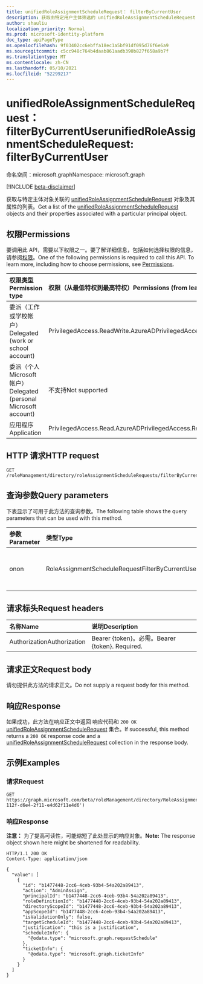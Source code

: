 ```yaml
---
title: unifiedRoleAssignmentScheduleRequest： filterByCurrentUser
description: 获取由特定用户主体筛选的 unifiedRoleAssignmentScheduleRequest 对象及其属性的列表
author: shauliu
localization_priority: Normal
ms.prod: microsoft-identity-platform
doc_type: apiPageType
ms.openlocfilehash: 9f03402cc6ebffa18ec1a5bf91df095d76f6e6a9
ms.sourcegitcommit: c5cc948c764b4daab861aadb390b827f658a9b7f
ms.translationtype: MT
ms.contentlocale: zh-CN
ms.lasthandoff: 05/10/2021
ms.locfileid: "52299217"
---
```

# <a name="unifiedroleassignmentschedulerequest-filterbycurrentuser"></a><span data-ttu-id="66b56-103">unifiedRoleAssignmentScheduleRequest： filterByCurrentUser</span><span class="sxs-lookup"><span data-stu-id="66b56-103">unifiedRoleAssignmentScheduleRequest: filterByCurrentUser</span></span>
<span data-ttu-id="66b56-104">命名空间：microsoft.graph</span><span class="sxs-lookup"><span data-stu-id="66b56-104">Namespace: microsoft.graph</span></span>

[!INCLUDE [beta-disclaimer](../../includes/beta-disclaimer.md)]


<span data-ttu-id="66b56-105">获取与特定主体对象关联的 [unifiedRoleAssignmentScheduleRequest](../resources/unifiedroleassignmentschedulerequest.md) 对象及其属性的列表。</span><span class="sxs-lookup"><span data-stu-id="66b56-105">Get a list of the [unifiedRoleAssignmentScheduleRequest](../resources/unifiedroleassignmentschedulerequest.md) objects and their properties associated with a particular principal object.</span></span>

## <a name="permissions"></a><span data-ttu-id="66b56-106">权限</span><span class="sxs-lookup"><span data-stu-id="66b56-106">Permissions</span></span>
<span data-ttu-id="66b56-p101">要调用此 API，需要以下权限之一。要了解详细信息，包括如何选择权限的信息，请参阅[权限](/graph/permissions-reference)。</span><span class="sxs-lookup"><span data-stu-id="66b56-p101">One of the following permissions is required to call this API. To learn more, including how to choose permissions, see [Permissions](/graph/permissions-reference).</span></span>

|<span data-ttu-id="66b56-109">权限类型</span><span class="sxs-lookup"><span data-stu-id="66b56-109">Permission type</span></span>|<span data-ttu-id="66b56-110">权限（从最低特权到最高特权）</span><span class="sxs-lookup"><span data-stu-id="66b56-110">Permissions (from least to most privileged)</span></span>|
|:---|:---|
|<span data-ttu-id="66b56-111">委派（工作或学校帐户）</span><span class="sxs-lookup"><span data-stu-id="66b56-111">Delegated (work or school account)</span></span>|<span data-ttu-id="66b56-112">PrivilegedAccess.ReadWrite.AzureAD</span><span class="sxs-lookup"><span data-stu-id="66b56-112">PrivilegedAccess.ReadWrite.AzureAD</span></span>|
|<span data-ttu-id="66b56-113">委派（个人 Microsoft 帐户）</span><span class="sxs-lookup"><span data-stu-id="66b56-113">Delegated (personal Microsoft account)</span></span>|<span data-ttu-id="66b56-114">不支持</span><span class="sxs-lookup"><span data-stu-id="66b56-114">Not supported</span></span>|
|<span data-ttu-id="66b56-115">应用程序</span><span class="sxs-lookup"><span data-stu-id="66b56-115">Application</span></span>|<span data-ttu-id="66b56-116">PrivilegedAccess.Read.AzureAD</span><span class="sxs-lookup"><span data-stu-id="66b56-116">PrivilegedAccess.Read.AzureAD</span></span>|

## <a name="http-request"></a><span data-ttu-id="66b56-117">HTTP 请求</span><span class="sxs-lookup"><span data-stu-id="66b56-117">HTTP request</span></span>

<!-- {
  "blockType": "ignored"
}
-->
``` http
GET /roleManagement/directory/roleAssignmentScheduleRequests/filterByCurrentUser
```

## <a name="query-parameters"></a><span data-ttu-id="66b56-118">查询参数</span><span class="sxs-lookup"><span data-stu-id="66b56-118">Query parameters</span></span>
<span data-ttu-id="66b56-119">下表显示了可用于此方法的查询参数。</span><span class="sxs-lookup"><span data-stu-id="66b56-119">The following table shows the query parameters that can be used with this method.</span></span>

|<span data-ttu-id="66b56-120">参数</span><span class="sxs-lookup"><span data-stu-id="66b56-120">Parameter</span></span>|<span data-ttu-id="66b56-121">类型</span><span class="sxs-lookup"><span data-stu-id="66b56-121">Type</span></span>|<span data-ttu-id="66b56-122">说明</span><span class="sxs-lookup"><span data-stu-id="66b56-122">Description</span></span>|
|:---|:---|:---|
|<span data-ttu-id="66b56-123">on</span><span class="sxs-lookup"><span data-stu-id="66b56-123">on</span></span>|<span data-ttu-id="66b56-124">RoleAssignmentScheduleRequestFilterByCurrentUserOptions</span><span class="sxs-lookup"><span data-stu-id="66b56-124">RoleAssignmentScheduleRequestFilterByCurrentUserOptions</span></span>|<span data-ttu-id="66b56-125">主体对象的 ID。</span><span class="sxs-lookup"><span data-stu-id="66b56-125">Id of the principal object.</span></span>|


## <a name="request-headers"></a><span data-ttu-id="66b56-126">请求标头</span><span class="sxs-lookup"><span data-stu-id="66b56-126">Request headers</span></span>
|<span data-ttu-id="66b56-127">名称</span><span class="sxs-lookup"><span data-stu-id="66b56-127">Name</span></span>|<span data-ttu-id="66b56-128">说明</span><span class="sxs-lookup"><span data-stu-id="66b56-128">Description</span></span>|
|:---|:---|
|<span data-ttu-id="66b56-129">Authorization</span><span class="sxs-lookup"><span data-stu-id="66b56-129">Authorization</span></span>|<span data-ttu-id="66b56-p102">Bearer {token}。必需。</span><span class="sxs-lookup"><span data-stu-id="66b56-p102">Bearer {token}. Required.</span></span>|

## <a name="request-body"></a><span data-ttu-id="66b56-132">请求正文</span><span class="sxs-lookup"><span data-stu-id="66b56-132">Request body</span></span>
<span data-ttu-id="66b56-133">请勿提供此方法的请求正文。</span><span class="sxs-lookup"><span data-stu-id="66b56-133">Do not supply a request body for this method.</span></span>

## <a name="response"></a><span data-ttu-id="66b56-134">响应</span><span class="sxs-lookup"><span data-stu-id="66b56-134">Response</span></span>

<span data-ttu-id="66b56-135">如果成功，此方法在响应正文中返回 响应代码和 `200 OK` [unifiedRoleAssignmentScheduleRequest](../resources/unifiedRoleAssignmentScheduleRequest.md) 集合。</span><span class="sxs-lookup"><span data-stu-id="66b56-135">If successful, this method returns a `200 OK` response code and a [unifiedRoleAssignmentScheduleRequest](../resources/unifiedRoleAssignmentScheduleRequest.md) collection in the response body.</span></span>

## <a name="examples"></a><span data-ttu-id="66b56-136">示例</span><span class="sxs-lookup"><span data-stu-id="66b56-136">Examples</span></span>

### <a name="request"></a><span data-ttu-id="66b56-137">请求</span><span class="sxs-lookup"><span data-stu-id="66b56-137">Request</span></span>
<!-- {
  "blockType": "request",
  "name": "unifiedroleassignmentschedulerequest_filterbycurrentuser"
}
-->
``` http
GET https://graph.microsoft.com/beta/roleManagement/directory/RoleAssignmentScheduleRequests/filterByCurrentUser(on='d6e4112f-112f-d6e4-2f11-e4d62f11e4d6')
```


### <a name="response"></a><span data-ttu-id="66b56-138">响应</span><span class="sxs-lookup"><span data-stu-id="66b56-138">Response</span></span>
<span data-ttu-id="66b56-139">**注意：** 为了提高可读性，可能缩短了此处显示的响应对象。</span><span class="sxs-lookup"><span data-stu-id="66b56-139">**Note:** The response object shown here might be shortened for readability.</span></span>
<!-- {
  "blockType": "response",
  "truncated": true,
  "@odata.type": "Collection(microsoft.graph.unifiedRoleAssignmentScheduleRequest)"
}
-->
``` http
HTTP/1.1 200 OK
Content-Type: application/json

{
  "value": [
    {
      "id": "b1477448-2cc6-4ceb-93b4-54a202a89413",
      "action": "AdminAssign",
      "principalId": "b1477448-2cc6-4ceb-93b4-54a202a89413",
      "roleDefinitionId": "b1477448-2cc6-4ceb-93b4-54a202a89413",
      "directoryScopeId": "b1477448-2cc6-4ceb-93b4-54a202a89413",
      "appScopeId": "b1477448-2cc6-4ceb-93b4-54a202a89413",
      "isValidationOnly": false,
      "targetScheduleId": "b1477448-2cc6-4ceb-93b4-54a202a89413",
      "justification": "this is a justification",
      "scheduleInfo": {
        "@odata.type": "microsoft.graph.requestSchedule"
      },
      "ticketInfo": {
        "@odata.type": "microsoft.graph.ticketInfo"
      }
    }
  ]
}
```

